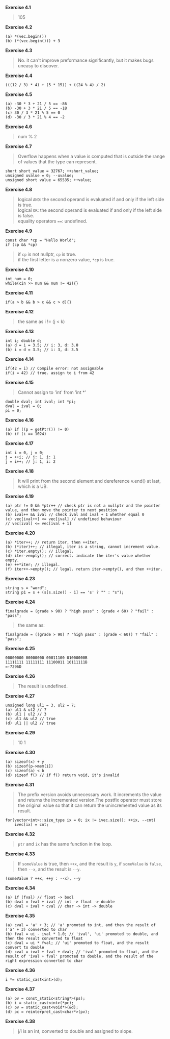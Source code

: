 **Exercise 4.1**  
>105  

**Exercise 4.2**  
```
(a) *(vec.begin())
(b) (*(vec.begin())) + 3
```

**Exercise 4.3**  
>No. it can't improve preformance significantly, but it makes bugs uneasy to discover.  

**Exercise 4.4**  
```
(((12 / 3) * 4) + (5 * 15)) + ((24 % 4) / 2)
```

**Exercise 4.5**  
```
(a) -30 * 3 + 21 / 5 == -86
(b) -30 + 3 * 21 / 5 == -18
(c) 30 / 3 * 21 % 5 == 0
(d) -30 / 3 * 21 % 4 == -2
```

**Exercise 4.6**  
>num % 2

**Exercise 4.7**  
>Overflow happens when a value is computed that is outside the range of values that the type can represent.

```
short short_value = 32767; ++short_value;
unsigned uvalue = 0; --uvalue;
unsigned short value = 65535; ++value;
```

**Exercise 4.8**  
>logical `AND`: the second operand is evaluated if and only if the left side is true.  
logical `OR`: the second operand is evaluated if and only if the left side is false.  
equality operators `==`: undefined.  

**Exercise 4.9**  
```
const char *cp = "Hello World";
if (cp && *cp)
```
>if `cp` is not nullptr, `cp` is true.  
if the first letter is a nonzero value, `*cp` is true.  

**Exercise 4.10**  
```
int num = 0;
while(cin >> num && num != 42){}
```

**Exercise 4.11**  
```
if(a > b && b > c && c > d){}
```

**Exercise 4.12**  
>the same as i != (j < k)  

**Exercise 4.13**  
```
int i; double d;
(a) d = i = 3.5; // i: 3, d: 3.0
(b) i = d = 3.5; // i: 3, d: 3.5
```

**Exercise 4.14**  
```
if(42 = i) // Compile error: not assignable
if(i = 42) // true. assign to i from 42
```

**Exercise 4.15**  
>Cannot assign to 'int' from 'int *'

```
double dval; int ival; int *pi;
dval = ival = 0;
pi = 0;
```

**Exercise 4.16**  
```
(a) if ((p = getPtr()) != 0)
(b) if (i == 1024)
```

**Exercise 4.17**  
```
int i = 0, j = 0;
j = ++i; // j: 1, i: 1
j = i++; // j: 1, i: 2
```

**Exercise 4.18**  
>It will print from the second element and dereference v.end() at last, which is a UB.

**Exercise 4.19**  
```
(a) ptr != 0 && *ptr++ // check ptr is not a nullptr and the pointer value, and then move the pointer to next position
(b) ival++ && ival // check ival and ival + 1 whether equal 0
(c) vec[ival++] <= vec[ival] // undefined behaviour
// vec[ival] <= vec[ival + 1]
```

**Exercise 4.20**  
```
(a) *iter++; // return iter, then ++iter.
(b) (*iter)++; // illegal, iter is a string, cannot increment value.
(c) *iter.empty(); // illegal.
(d) iter->empty(); // correct. indicate the iter's value whether empty.
(e) ++*iter; // illegal.
(f) iter++->empty(); // legal. return iter->empty(), and then ++iter.
```

**Exercise 4.23**  
```
string s = "word";
string p1 = s + (s[s.size() - 1] == 's' ? "" : "s");
```

**Exercise 4.24**  
```
finalgrade = (grade > 90) ? "high pass" : (grade < 60) ? "fail" : "pass";
```
>the same as:  
```
finalgrade = ((grade > 90) ? "high pass" : (grade < 60)) ? "fail" : "pass";
```

**Exercise 4.25**  
```
00000000 00000000 00011100 01000000B
11111111 11111111 11100011 10111111B
=-7296D
```

**Exercise 4.26**  
>The result is undefined.  

**Exercise 4.27**  
```
unsigned long ul1 = 3, ul2 = 7;
(a) ul1 & ul2 // 7
(b) ul1 | ul2 // 3
(c) ul1 && ul2 // true
(d) ul1 || ul2 // true
```

**Exercise 4.29**  
>10 1

**Exercise 4.30**  
```
(a) sizeof(x) + y
(b) sizeof(p->mem[i])
(c) sizeof(a) < b
(d) sizeof f() // if f() return void, it's invalid
```

**Exercise 4.31**  
>The prefix version avoids unnecessary work. It increments the value and returns the incremented version.The postfix operator must store the original value so that it can return the unincremented value as its result.  
```
for(vector<int>::size_type ix = 0; ix != ivec.size(); ++ix, --cnt)
    ivec[ix] = cnt;
```

**Exercise 4.32**  
>`ptr` and `ix` has the same function in the loop.

**Exercise 4.33**  
>If `someValue` is true, then `++x`, and the result is `y`, if `someValue` is `false`, then `--x`, and the result is `--y`.  

```
(someValue ? ++x, ++y : --x), --y
```

**Exercise 4.34**  
```
(a) if (fval) // float -> bool
(b) dval = fval + ival // int -> float -> double
(c) dval + ival * cval // char -> int -> double
```

**Exercise 4.35**  
```
(a) cval = 'a' + 3; // 'a' promoted to int, and then the result of ('a' + 3) converted to char
(b) fval = ui - ival * 1.0; // 'ival', 'ui' promoted to double, and then the result converted to float
(c) dval = ui * fval; // 'ui' promoted to float, and the result convert to double
(d) cval = ival + fval + dval; // 'ival' promoted to float, and the result of 'ival + fval' promoted to double, and the result of the right expression converted to char
```

**Exercise 4.36**  
```
i *= static_cast<int>(d);
```

**Exercise 4.37**  
```
(a) pv = const_static<string*>(ps);
(b) i = static_cast<int>(*pc);
(c) pv = static_cast<void*>(&d);
(d) pc = reinterpret_cast<char*>(pv);
```

**Exercise 4.38**  
>j/i is an int, converted to double and assigned to slope.